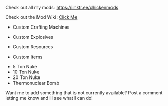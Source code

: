 Check out all my mods: https://linktr.ee/chickenmods
 
Check out the Mod Wiki: [Click Me](https://gitlab.com/chicken647/nuclear_bombs/-/wikis/home) 

 


 
+ Custom Crafting Machines
 
+ Custom Explosives
 
+ Custom Resources
 
+ Custom Items

 

- 5 Ton Nuke
- 10 Ton Nuke
- 20 Ton Nuke
- Thermonuclear Bomb


Want me to add something that is not currently available? Post a comment letting me know and ill see what I can do! 
